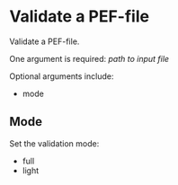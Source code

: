 # Validate a PEF-file #
Validate a PEF-file.

One argument is required: _path to input file_

Optional arguments include:
  * mode

## Mode ##
Set the validation mode:
  * full
  * light